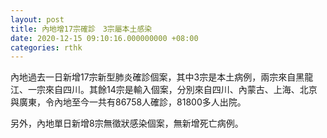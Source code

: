 ```yaml
---
layout: post
title: 內地增17宗確診　3宗屬本土感染
date: 2020-12-15 09:10:16.000000000 +08:00
categories: rthk
---
```


內地過去一日新增17宗新型肺炎確診個案，其中3宗是本土病例，兩宗來自黑龍江、一宗來自四川。其餘14宗是輸入個案，分別來自四川、內蒙古、上海、北京與廣東，令內地至今一共有86758人確診，81800多人出院。

另外，內地單日新增8宗無徵狀感染個案，無新增死亡病例。
